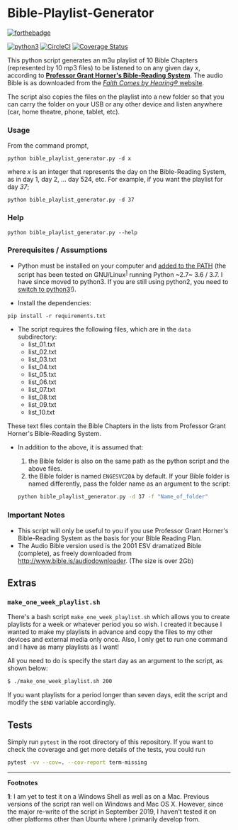 Bible-Playlist-Generator
========================

[![forthebadge](https://forthebadge.com/images/badges/made-with-python.svg)](https://forthebadge.com)

[![python3](https://img.shields.io/badge/python-3.6%20%7C%203.7-brightgreen.svg)](https://python3statement.org/#sections50-why) [![CircleCI](https://circleci.com/gh/engineervix/Bible-Playlist-Generator/tree/master.svg?style=svg)](https://circleci.com/gh/engineervix/Bible-Playlist-Generator/tree/master) [![Coverage Status](https://coveralls.io/repos/github/engineervix/Bible-Playlist-Generator/badge.svg)](https://coveralls.io/github/engineervix/Bible-Playlist-Generator)

This python script generates an m3u playlist of 10 Bible Chapters (represented by 10 mp3 files) to be listened to on any given day _x_, according to [**Professor Grant Horner's Bible-Reading System**](http://www.thevinefellowship.com/10Lists.pdf). The audio Bible is as downloaded from the [_Faith Comes by Hearing®_ website](http://www.bible.is/audiodownloader).

The script also copies the files on the playlist into a new folder
so that you can carry the folder on your USB or any other device and listen anywhere (car, home theatre, phone, tablet, etc).

### Usage

From the command prompt,

```
python bible_playlist_generator.py -d x
```

where *x* is an integer that represents the day on the Bible-Reading System, as in day 1, day 2, ... day 524, etc. For example, if you want the playlist for day *37*;

```
python bible_playlist_generator.py -d 37
```

### Help

```
python bible_playlist_generator.py --help
```

### Prerequisites / Assumptions

* Python must be installed on your computer and [added to the PATH](http://superuser.com/questions/143119/how-to-add-python-to-the-windows-path) (the script has been tested on GNU/Linux<sup>[1](#footnote1)</sup> running Python ~2.7~ 3.6 / 3.7. I have since moved to python3. If you are still using python2, you need to [switch to python3](https://docs.python-guide.org/starting/which-python/#recommendations)!).

* Install the dependencies:

```
pip install -r requirements.txt
```

* The script requires the following files, which are in the `data` subdirectory:
  * list_01.txt
  * list_02.txt
  * list_03.txt
  * list_04.txt
  * list_05.txt
  * list_06.txt
  * list_07.txt
  * list_08.txt
  * list_09.txt
  * list_10.txt

These text files contain the Bible Chapters in the lists from Professor Grant Horner's Bible-Reading System.

* In addition to the above, it is assumed that:

  1. the Bible folder is also on the same path as the python script and the above files.
  2. the Bible folder is named `ENGESVC2DA` by default. If your Bible folder is named differently, pass the folder name as an argument to the script:

  ```bash
  python bible_playlist_generator.py -d 37 -f "Name_of_folder"
  ```

### Important Notes

* This script will only be useful to you if you use Professor Grant Horner's Bible-Reading System as the basis for your Bible Reading Plan.
* The Audio Bible version used is the 2001 ESV dramatized Bible (complete), as freely downloaded from http://www.bible.is/audiodownloader. (The size is over 2Gb)

## Extras

### `make_one_week_playlist.sh`

There's a bash script `make_one_week_playlist.sh` which allows you to create playlists for a week or whatever period you so wish. I created it because I wanted to make my playlists in advance and copy the files to my other devices and external media only once. Also, I only get to run one command and I have as many playlists as I want!

All you need to do is specify the start day as an argument to the script, as shown below:

```bash
$ ./make_one_week_playlist.sh 200
```

If you want playlists for a period longer than seven days, edit the script and modify the `$END` variable accordingly.

## Tests

Simply run `pytest` in the root directory of this repository. If you want to check the coverage and get more details of the tests, you could run

```bash
pytest -vv --cov=. --cov-report term-missing
```

----

**Footnotes**

<a name="#footnote1">**1**</a>: I am yet to test it on a Windows Shell as well as on a Mac. Previous versions of the script ran well on Windows and Mac OS X. However, since the major re-write of the script in September 2019, I haven't tested it on other platforms other than Ubuntu where I primarily develop from.
